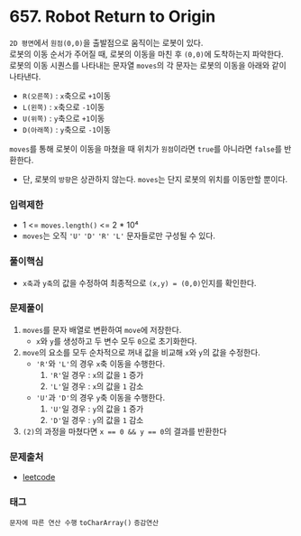 # 657. Robot Return to Origin
`2D 평면`에서 `원점(0,0)`을 출발점으로 움직이는 로봇이 있다.  
로봇의 이동 순서가 주어질 때, 로봇의 이동을 마친 후 `(0,0)`에 도착하는지 파악한다.  
로봇의 이동 시퀀스를 나타내는 문자열 `moves`의 각 문자는 로봇의 이동을 아래와 같이 나타낸다.
- `R(오른쪽)` : `x`축으로 `+1`이동
- `L(왼쪽)` : `x`축으로 `-1`이동
- `U(위쪽)` : `y`축으로 `+1`이동
- `D(아래쪽)` : `y`축으로 `-1`이동  

`moves`를 통해 로봇이 이동을 마쳤을 때 위치가 `원점`이라면 `true`를 아니라면 `false`를 반환한다.  
- 단, 로봇의 `방향`은 상관하지 않는다. `moves`는 단지 로봇의 위치를 이동만할 뿐이다.
### 입력제한
- 1 <= `moves.length()` <= 2 * 10⁴
- `moves`는 오직 `'U'` `'D'` `'R'` `'L'` 문자들로만 구성될 수 있다.
### 풀이핵심
- `x축`과 `y축`의 값을 수정하여 최종적으로 `(x,y) = (0,0)`인지를 확인한다.
### 문제풀이
1. `moves`를 문자 배열로 변환하여 `move`에 저장한다.
   - `x`와 `y`를 생성하고 두 변수 모두 `0`으로 초기화한다.
2. `move`의 요소를 모두 순차적으로 꺼내 값을 비교해 `x`와 `y`의 값을 수정한다.
   - `'R'`와 `'L'`의 경우 `x`축 이동을 수행한다.
     1. `'R'`일 경우 : `x`의 값을 `1` 증가
     2. `'L'`일 경우 : `x`의 값을 `1` 감소
   - `'U'`과 `'D'`의 경우 `y`축 이동을 수행한다.
     1. `'U'`일 경우 : `y`의 값을 `1` 증가
     2. `'D'`일 경우 : `y`의 값을 `1` 감소
3. `(2)`의 과정을 마쳤다면 `x == 0 && y == 0`의 결과를 반환한다
### 문제출처
- [leetcode](https://leetcode.com/problems/robot-return-to-origin/)
### 태그
`문자에 따른 연산 수행` `toCharArray()` `증감연산`